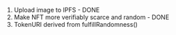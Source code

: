 1. Upload image to IPFS - DONE
2. Make NFT more verifiably scarce and random - DONE
3. TokenURI derived from fulfillRandomness()

